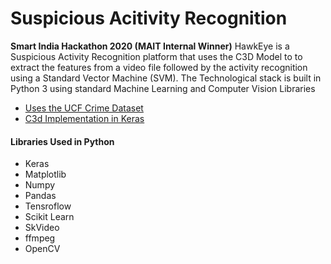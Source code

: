 # Suspicious Acitivity Recognition

**Smart India Hackathon 2020 (MAIT Internal Winner)**
HawkEye is a Suspicious Activity Recognition platform that uses the C3D Model to to extract the features from a video file followed by the activity recognition using a Standard Vector Machine (SVM). The Technological stack is built in Python 3 using standard Machine Learning and Computer Vision Libraries

  - [Uses the UCF Crime Dataset](https://www.kaggle.com/mission-ai/crimeucfdataset)
  - [C3d Implementation in Keras](https://github.com/adamcasson/c3d)
 

#### Libraries Used in Python
  - Keras
  - Matplotlib
  - Numpy
  - Pandas
  - Tensroflow
  - Scikit Learn
  - SkVideo
  - ffmpeg
  - OpenCV

